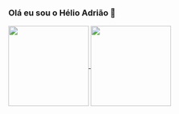 ### Olá eu sou o Hélio Adrião 👋

<div>
  <a href="https://github.com/elioadriao">
    <img align="center" height="160rem" src="https://github-readme-stats.vercel.app/api?username=elioadriao&count_private=true&show_icons=true&hide_title=true&hide=stars" />
    <img align="center" height="160rem" src="https://github-readme-stats.vercel.app/api/top-langs/?username=elioadriao&layout=compact" />
  </a>
</div>
